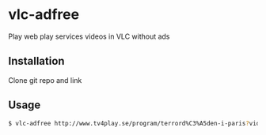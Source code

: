 # vlc-adfree
Play web play services videos in VLC without ads

## Installation
Clone git repo and link

## Usage
```bash
$ vlc-adfree http://www.tv4play.se/program/terrord%C3%A5den-i-paris?video_id=3610514
```
